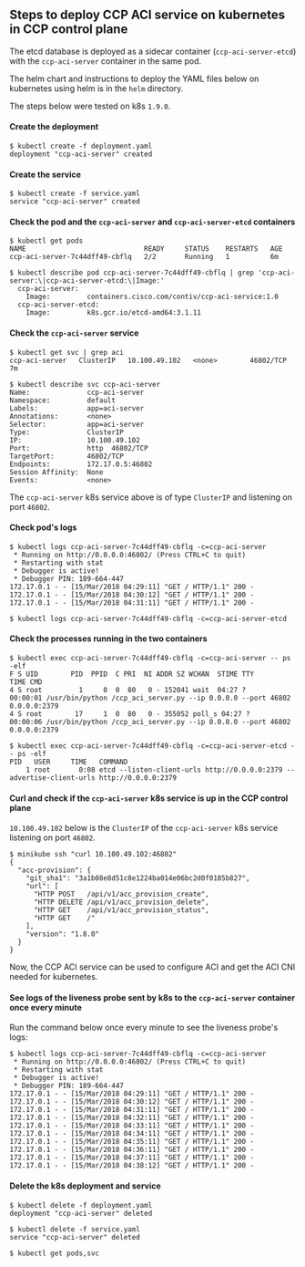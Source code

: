 ## Steps to deploy CCP ACI service on kubernetes in CCP control plane

The etcd database is deployed as a sidecar container (`ccp-aci-server-etcd`) with the `ccp-aci-server` container in the same pod.

The helm chart and instructions to deploy the YAML files below on kubernetes using helm is in the `helm` directory.

The steps below were tested on k8s `1.9.0`.

#### Create the deployment

```
$ kubectl create -f deployment.yaml 
deployment "ccp-aci-server" created
```

#### Create the service

```
$ kubectl create -f service.yaml 
service "ccp-aci-server" created
```

#### Check the pod and the `ccp-aci-server` and `ccp-aci-server-etcd` containers

```
$ kubectl get pods
NAME                             READY     STATUS    RESTARTS   AGE
ccp-aci-server-7c44dff49-cbflq   2/2       Running   1          6m

$ kubectl describe pod ccp-aci-server-7c44dff49-cbflq | grep 'ccp-aci-server:\|ccp-aci-server-etcd:\|Image:'
  ccp-aci-server:
    Image:         containers.cisco.com/contiv/ccp-aci-service:1.0
  ccp-aci-server-etcd:
    Image:         k8s.gcr.io/etcd-amd64:3.1.11
```

#### Check the `ccp-aci-server` service

```
$ kubectl get svc | grep aci
ccp-aci-server   ClusterIP   10.100.49.102   <none>        46802/TCP   7m

$ kubectl describe svc ccp-aci-server
Name:              ccp-aci-server
Namespace:         default
Labels:            app=aci-server
Annotations:       <none>
Selector:          app=aci-server
Type:              ClusterIP
IP:                10.100.49.102
Port:              http  46802/TCP
TargetPort:        46802/TCP
Endpoints:         172.17.0.5:46802
Session Affinity:  None
Events:            <none>
```

The `ccp-aci-server` k8s service above is of type `ClusterIP` and listening on port `46802`.

#### Check pod's logs

```
$ kubectl logs ccp-aci-server-7c44dff49-cbflq -c=ccp-aci-server
 * Running on http://0.0.0.0:46802/ (Press CTRL+C to quit)
 * Restarting with stat
 * Debugger is active!
 * Debugger PIN: 189-664-447
172.17.0.1 - - [15/Mar/2018 04:29:11] "GET / HTTP/1.1" 200 -
172.17.0.1 - - [15/Mar/2018 04:30:12] "GET / HTTP/1.1" 200 -
172.17.0.1 - - [15/Mar/2018 04:31:11] "GET / HTTP/1.1" 200 -

$ kubectl logs ccp-aci-server-7c44dff49-cbflq -c=ccp-aci-server-etcd
```

#### Check the processes running in the two containers

```
$ kubectl exec ccp-aci-server-7c44dff49-cbflq -c=ccp-aci-server -- ps -elf
F S UID        PID  PPID  C PRI  NI ADDR SZ WCHAN  STIME TTY          TIME CMD
4 S root         1     0  0  80   0 - 152041 wait  04:27 ?        00:00:01 /usr/bin/python /ccp_aci_server.py --ip 0.0.0.0 --port 46802 0.0.0.0:2379
4 S root        17     1  0  80   0 - 355052 poll_s 04:27 ?       00:00:06 /usr/bin/python /ccp_aci_server.py --ip 0.0.0.0 --port 46802 0.0.0.0:2379

$ kubectl exec ccp-aci-server-7c44dff49-cbflq -c=ccp-aci-server-etcd -- ps -elf
PID   USER     TIME   COMMAND
    1 root       0:08 etcd --listen-client-urls http://0.0.0.0:2379 --advertise-client-urls http://0.0.0.0:2379
```

#### Curl and check if the `ccp-aci-server` k8s service is up in the CCP control plane

`10.100.49.102` below is the `ClusterIP` of the `ccp-aci-server` k8s service listening on port `46802`.

```
$ minikube ssh "curl 10.100.49.102:46802"
{
  "acc-provision": {
    "git_sha1": "3a1b08e8d51c8e1224ba014e06bc2d0f0185b827", 
    "url": [
      "HTTP POST   /api/v1/acc_provision_create", 
      "HTTP DELETE /api/v1/acc_provision_delete", 
      "HTTP GET    /api/v1/acc_provision_status", 
      "HTTP GET    /"
    ], 
    "version": "1.8.0"
  }
}
```

Now, the CCP ACI service can be used to configure ACI and get the ACI CNI needed for kubernetes.

#### See logs of the liveness probe sent by k8s to the `ccp-aci-server` container once every minute

Run the command below once every minute to see the liveness probe's logs:

```
$ kubectl logs ccp-aci-server-7c44dff49-cbflq -c=ccp-aci-server
 * Running on http://0.0.0.0:46802/ (Press CTRL+C to quit)
 * Restarting with stat
 * Debugger is active!
 * Debugger PIN: 189-664-447
172.17.0.1 - - [15/Mar/2018 04:29:11] "GET / HTTP/1.1" 200 -
172.17.0.1 - - [15/Mar/2018 04:30:12] "GET / HTTP/1.1" 200 -
172.17.0.1 - - [15/Mar/2018 04:31:11] "GET / HTTP/1.1" 200 -
172.17.0.1 - - [15/Mar/2018 04:32:11] "GET / HTTP/1.1" 200 -
172.17.0.1 - - [15/Mar/2018 04:33:11] "GET / HTTP/1.1" 200 -
172.17.0.1 - - [15/Mar/2018 04:34:11] "GET / HTTP/1.1" 200 -
172.17.0.1 - - [15/Mar/2018 04:35:11] "GET / HTTP/1.1" 200 -
172.17.0.1 - - [15/Mar/2018 04:36:11] "GET / HTTP/1.1" 200 -
172.17.0.1 - - [15/Mar/2018 04:37:11] "GET / HTTP/1.1" 200 -
172.17.0.1 - - [15/Mar/2018 04:38:12] "GET / HTTP/1.1" 200 -
```

#### Delete the k8s deployment and service

```
$ kubectl delete -f deployment.yaml 
deployment "ccp-aci-server" deleted

$ kubectl delete -f service.yaml 
service "ccp-aci-server" deleted

$ kubectl get pods,svc
```
